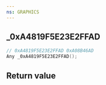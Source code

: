 ```yaml
---
ns: GRAPHICS
---
```

## _0xA4819F5E23E2FFAD

```c
// 0xA4819F5E23E2FFAD 0xA08B46AD
Any _0xA4819F5E23E2FFAD();
```


## Return value
